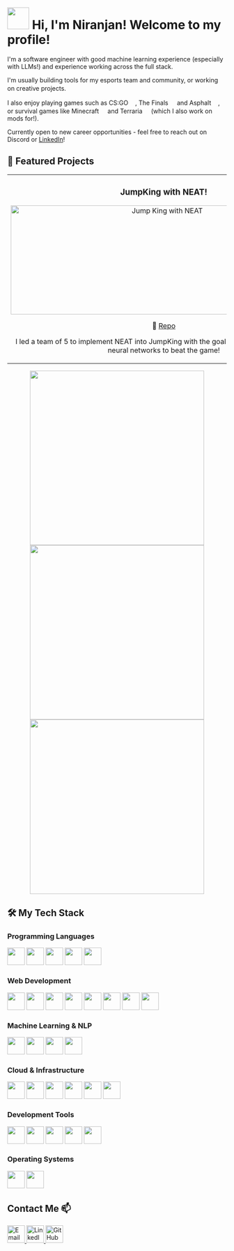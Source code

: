 
<div>
  <h1 align="left">
    <img src="https://cdn.discordapp.com/attachments/1090302162472534026/1304151133404794940/ezgif.com-crop_3.gif?ex=672e58e4&is=672d0764&hm=13e9fa7940db58ddd68bcf694c3558858f9663c6092a9b0cb8543996105f32b3&" width="50"> 
    Hi, I'm Niranjan! Welcome to my profile!
  </h1>
</div>

I'm a software engineer with good machine learning experience (especially with LLMs!) and experience working across the full stack. 

I'm usually building tools for my esports team and community, or working on creative projects. <img src="https://cdn.discordapp.com/attachments/1090302162472534026/1304165901066571826/40-cogs-ezgif.com-resize.gif?ex=672e66a5&is=672d1525&hm=83406df2ef069c307bff6b8ba13c8a73c2d3b3cd88eeb62defc1c57304550ba0&" width="16">

I also enjoy playing games such as CS:GO<img src="https://encrypted-tbn0.gstatic.com/images?q=tbn:ANd9GcQtNU9sO1n1aybnZAFAaUnDTHvXShbAhTFAGg&s" width="16">, The Finals<img src="https://encrypted-tbn0.gstatic.com/images?q=tbn:ANd9GcR9ygshQQTffdBoeSQDLNZ3341IYT8XqVLAB5dlyJ4aPdskYJXu6i9pfrpCA_t-TaFMWsY&usqp=CAU" width="16"> and Asphalt<img src="https://img.tapimg.net/market/images/d009207ba4244b94addd554f78098bed.jpg/appicon" width="16">, or survival games like Minecraft<img src="https://p1.hiclipart.com/preview/896/990/447/minecraft-hd-icon-mac-pc-minecraft-icon-512-png-icon.jpg" width="16"> and Terraria<img src="https://e7.pngegg.com/pngimages/121/941/png-clipart-terraria-tree-minecraft-video-game-steel-icons-logo-plant-stem-thumbnail.png" width="16"> (which I also work on mods for!).

Currently open to new career opportunities - feel free to reach out on Discord or [LinkedIn](https://www.linkedin.com/in/nnm22/)!


## 🚀 Featured Projects

<div align="center">
  <table>
    <tr>
      <td width="50%">
        <h3 align="center">JumpKing with NEAT!</h3>
        <div align="center">  
          <img src="https://github.com/user-attachments/assets/77ee0345-f1cb-489a-81bf-ea0c042a5bac" alt="Jump King with NEAT" width="703" height="250"/>
          <br>
          <p>
            🔗 <a href="https://github.com/DebKrKundu121/JumpKingAtHome">Repo</a>
          </p>
          <p>I led a team of 5 to implement NEAT into JumpKing with the goal of training a population of neural networks to beat the game!</p>
        </div>
      </td>
      <td width="50%">
        <h3 align="center">DC-Storage</h3>
        <div align="center">
          <img src="https://github.com/user-attachments/assets/b99fc698-1ac7-4351-9476-2d9c5ce6a070" alt="project screenshot" width="703" height="250"/>
          <br>
          <p>
            🔗 <a href="https://github.com/tntcannon5000/DC-Storage">Repo</a>
          </p>
          <p>POC tool to upload an unlimited amount of files to various services with CDNs simultaneously (such as Telegram)</p>
        </div>
      </td>
    </tr>
  </table>
</div>
<div align="center">
<a href="https://github.com/tntcannon5000/Kaggle-Comps">
  <img src="https://github-readme-stats.vercel.app/api/pin/?username=tntcannon5000&repo=Kaggle-Comps" width="400"/>
</a>
<a href="https://github.com/tntcannon5000/Screening-LLM">
  <img src="https://github-readme-stats.vercel.app/api/pin/?username=tntcannon5000&repo=Screening-LLM" width="400"/>
</a>
<a href="https://github.com/tntcannon5000/UERK-Bot">
  <img src="https://github-readme-stats.vercel.app/api/pin/?username=tntcannon5000&repo=UERK-Bot" width="400"/>
</a>
</div>


## 🛠️ My Tech Stack

### Programming Languages
<p>
  <img src="https://cdn.jsdelivr.net/gh/devicons/devicon/icons/python/python-original.svg" width="40" height="40"/>
  <img src="https://cdn.jsdelivr.net/gh/devicons/devicon/icons/java/java-original.svg" width="40" height="40"/>
  <img src="https://cdn.jsdelivr.net/gh/devicons/devicon/icons/cplusplus/cplusplus-original.svg" width="40" height="40"/>
  <img src="https://cdn.jsdelivr.net/gh/devicons/devicon/icons/csharp/csharp-original.svg" width="40" height="40"/>
  <img src="https://cdn.jsdelivr.net/gh/devicons/devicon/icons/javascript/javascript-original.svg" width="40" height="40"/>
</p>

### Web Development
<p>
  <img src="https://cdn.jsdelivr.net/gh/devicons/devicon/icons/html5/html5-original.svg" width="40" height="40"/>
  <img src="https://cdn.jsdelivr.net/gh/devicons/devicon/icons/css3/css3-original.svg" width="40" height="40"/>
  <img src="https://cdn.jsdelivr.net/gh/devicons/devicon/icons/react/react-original.svg" width="40" height="40"/>
  <img src="https://w7.pngwing.com/pngs/452/24/png-transparent-js-logo-node-logos-and-brands-icon-thumbnail.png" width="40" height="40"/>
  <img src="https://cdn.jsdelivr.net/gh/devicons/devicon/icons/vitejs/vitejs-original.svg" width="40" height="40"/>
  <img src="https://encrypted-tbn0.gstatic.com/images?q=tbn:ANd9GcTSDKn3vA2YUbXzN0ZC3gALWJ08gJN-Drl15w&s" width="40" height="40"/>
  <img src="https://cdn.jsdelivr.net/gh/devicons/devicon/icons/fastapi/fastapi-plain.svg" width="40" height="40"/>
  <img src="https://w7.pngwing.com/pngs/166/342/png-transparent-flask-python-bottle-web-framework-web-application-flask-white-monochrome-shoe.png" width="40" height="40"/>
</p>

### Machine Learning & NLP
<p>
  <img src="https://cdn.jsdelivr.net/gh/devicons/devicon/icons/tensorflow/tensorflow-original.svg" width="40" height="40"/>
  <img src="https://cdn.jsdelivr.net/gh/devicons/devicon/icons/pandas/pandas-original.svg" width="40" height="40"/>
  <img src="https://cdn.jsdelivr.net/gh/devicons/devicon/icons/opencv/opencv-original.svg" width="40" height="40"/>
  <img src="https://cdn.jsdelivr.net/gh/devicons/devicon/icons/jupyter/jupyter-original.svg" width="40" height="40"/>
</p>

### Cloud & Infrastructure
<p>
  <img src="https://static-00.iconduck.com/assets.00/general-awscloud-icon-2048x2048-3trjae80.png" width="40" height="40"/>
  <img src="https://w7.pngwing.com/pngs/657/548/png-transparent-sapho-system-integration-information-computer-software-oracle-cloud.png" width="40" height="40"/>
  <img src="https://cdn.jsdelivr.net/gh/devicons/devicon/icons/docker/docker-original.svg" width="40" height="40"/>
  <img src="https://cdn.jsdelivr.net/gh/devicons/devicon/icons/kubernetes/kubernetes-plain.svg" width="40" height="40"/>
  <img src="https://cdn.jsdelivr.net/gh/devicons/devicon/icons/mongodb/mongodb-original.svg" width="40" height="40"/>
  <img src="https://cdn.jsdelivr.net/gh/devicons/devicon/icons/mysql/mysql-original.svg" width="40" height="40"/>
</p>

### Development Tools
<p>
  <img src="https://cdn.jsdelivr.net/gh/devicons/devicon/icons/git/git-original.svg" width="40" height="40"/>
  <img src="https://cdn.jsdelivr.net/gh/devicons/devicon/icons/github/github-original.svg" width="40" height="40"/>
  <img src="https://cdn.jsdelivr.net/gh/devicons/devicon/icons/pytest/pytest-original.svg" width="40" height="40"/>
  <img src="https://cdn.jsdelivr.net/gh/devicons/devicon/icons/jira/jira-original.svg" width="40" height="40"/>
  <img src="https://cdn.jsdelivr.net/gh/devicons/devicon/icons/slack/slack-original.svg" width="40" height="40"/>
</p>

### Operating Systems
<p>
  <img src="https://cdn.jsdelivr.net/gh/devicons/devicon/icons/windows8/windows8-original.svg" width="40" height="40"/>
  <img src="https://cdn.jsdelivr.net/gh/devicons/devicon/icons/linux/linux-original.svg" width="40" height="40"/>
</p>

## Contact Me 📫
<p>
  <a href="mailto:oranjan@outlook.com">
    <img src="https://img.icons8.com/color/48/000000/microsoft-outlook-2019--v2.png" width="40" height="40" alt="Email"/>
  </a>
  <a href="https://linkedin.com/in/nnm22">
    <img src="https://img.icons8.com/color/48/000000/linkedin.png" width="40" height="40" alt="LinkedIn"/>
  </a>
  <a href="https://github.com/tntcannon5000">
    <img src="https://img.icons8.com/color/48/000000/github.png" width="40" height="40" alt="GitHub"/>
  </a>
</p>
